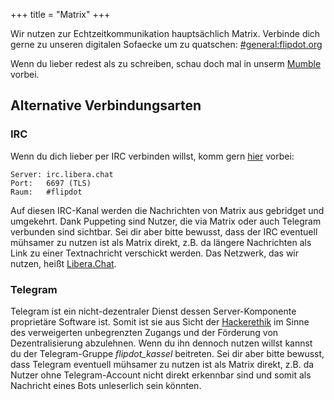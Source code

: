 +++
title = "Matrix"
+++

Wir nutzen zur Echtzeitkommunikation hauptsächlich Matrix. Verbinde dich gerne zu unseren digitalen
Sofaecke um zu quatschen: [#general:flipdot.org](https://matrix.to/#/#general:flipdot.org)

Wenn du lieber redest als zu schreiben, schau doch mal in unserm [Mumble](/mumble/) vorbei.

## Alternative Verbindungsarten

### IRC

Wenn du dich lieber per IRC verbinden willst, komm gern [hier](ircs://irc.libera.chat:6697) vorbei:

```
Server: irc.libera.chat
Port:   6697 (TLS)
Raum:   #flipdot
```

Auf diesen IRC-Kanal werden die Nachrichten von Matrix aus gebridget und umgekehrt. Dank Puppeting sind Nutzer, die via Matrix oder auch Telegram verbunden sind sichtbar. Sei dir aber bitte bewusst, dass der IRC eventuell mühsamer zu nutzen ist als Matrix direkt, z.B. da längere Nachrichten als Link zu einer Textnachricht verschickt werden. Das Netzwerk, das wir nutzen, heißt [Libera.Chat](https://libera.chat/).

### Telegram

Telegram ist ein nicht-dezentraler Dienst dessen Server-Komponente proprietäre Software ist. Somit ist sie aus Sicht der [Hackerethik](https://www.ccc.de/de/hackerethik) im Sinne des verweigerten unbegrenzten Zugangs und der Förderung von Dezentralisierung abzulehnen. Wenn du ihn dennoch nutzen willst kannst du der Telegram-Gruppe *flipdot_kassel* beitreten. Sei dir aber bitte bewusst, dass Telegram eventuell mühsamer zu nutzen ist als Matrix direkt, z.B. da Nutzer ohne Telegram-Account nicht direkt erkennbar sind und somit als Nachricht eines Bots unleserlich sein könnten.
